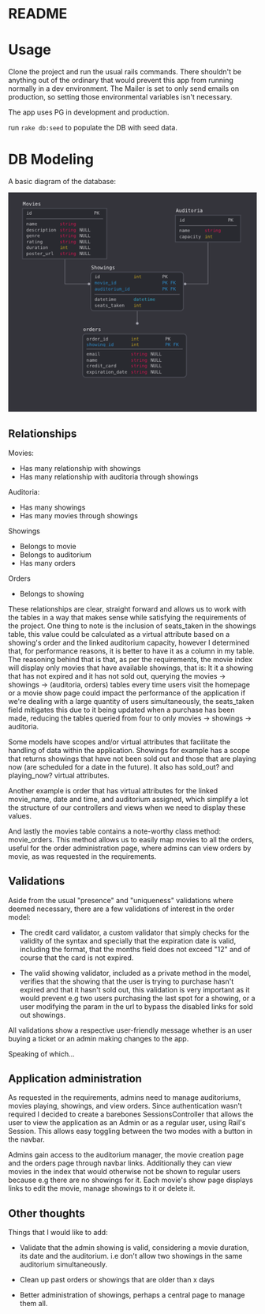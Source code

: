 # README

# Usage

Clone the project and run the usual rails commands. There shouldn't be anything out of the ordinary that would prevent this app from running normally in a dev environment. The Mailer is set to only send emails on production, so setting those environmental variables isn't necessary.

The app uses PG in development and production.

run ``` rake db:seed ``` to populate the DB with seed data.

# DB Modeling

A basic diagram of the database:

![diagram](diagram.png "Diagram")

## Relationships

Movies: 
* Has many relationship with showings
* Has many relationship with auditoria through showings

Auditoria:
* Has many showings
* Has many movies through showings

Showings
* Belongs to movie
* Belongs to auditorium
* Has many orders

Orders
* Belongs to showing

These relationships are clear, straight forward and allows us to work with the tables in a way that makes sense while satisfying the requirements of the project.
One thing to note is the inclusion of seats_taken in the showings table, this value could be calculated as a virtual attribute based on a showing's order and the linked auditorium capacity, however I determined that, for performance reasons, it is better to have it as a column in my table. The reasoning behind that is that, as per the requirements, the movie index will display only movies that have available showings, that is: It it a showing that has not expired and it has not sold out, querying the movies -> showings -> (auditoria, orders) tables every time users visit the homepage or a movie show page could impact the performance of the application if we're dealing with a large quantity of users simultaneously, the seats_taken field mitigates this due to it being updated when a purchase has been made, reducing the tables queried from four to only movies -> showings -> auditoria.

Some models have scopes and/or virtual attributes that facilitate the handling of data within the application.
Showings for example has a scope that returns showings that have not been sold out and those that are playing now (are scheduled for a date in the future). It also has sold_out? and playing_now? virtual attributes.

Another example is order that has virtual attributes for the linked movie_name, date and time, and auditorium assigned, which simplify a lot the structure of our controllers and views when we need to display these values.

And lastly the movies table contains a note-worthy class method: movie_orders. This method allows us to easily map movies to all the orders, useful for the order administration page, where admins can view orders by movie, as was requested in the requirements.

## Validations

Aside from the usual "presence" and "uniqueness" validations where deemed necessary, there are a few validations of interest in the order model:

* The credit card validator, a custom validator that simply checks for the validity of the syntax and specially that the expiration date is valid, including the format, that the months field does not exceed "12" and of course that the card is not expired.

* The valid showing validator, included as a private method in the model, verifies that the showing that the user is trying to purchase hasn't expired and that it hasn't sold out, this validation is very important as it would prevent e.g two users purchasing the last spot for a showing, or a user modifying the param in the url to bypass the disabled links for sold out showings.

All validations show a respective user-friendly message whether is an user buying a ticket or an admin making changes to the app.

Speaking of which...

## Application administration

As requested in the requirements, admins need to manage auditoriums, movies playing, showings, and view orders. Since authentication wasn't required I decided to create a barebones SessionsController that allows the user to view the application as an Admin or as a regular user, using Rail's Session. This allows easy toggling between the two modes with a button in the navbar. 

Admins gain access to the auditorium manager, the movie creation page and the orders page through navbar links. Additionally they can view movies in the index that would otherwise not be shown to regular users because e.g there are no showings for it. Each movie's show page displays links to edit the movie, manage showings to it or delete it.

## Other thoughts

Things that I would like to add:

* Validate that the admin showing is valid, considering a movie duration, its date and the auditorium. i.e don't allow two showings in the same auditorium simultaneously.

* Clean up past orders or showings that are older than x days

* Better administration of showings, perhaps a central page to manage them all.





